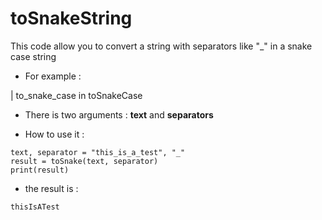 # toSnakeString

This code allow you to convert a string with separators like "_" in a snake case string

* For example :

| to_snake_case in toSnakeCase

* There is two arguments : **text** and **separators**

* How to use it :

```
text, separator = "this_is_a_test", "_"
result = toSnake(text, separator)
print(result)
```

* the result is :

```
thisIsATest
```